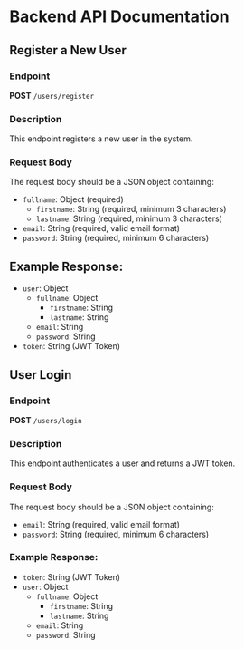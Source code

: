 # Backend API Documentation

## Register a New User

### Endpoint

**POST** `/users/register`

### Description

This endpoint registers a new user in the system.

### Request Body

The request body should be a JSON object containing:

- `fullname`: Object (required)
  - `firstname`: String (required, minimum 3 characters)
  - `lastname`: String (required, minimum 3 characters)
- `email`: String (required, valid email format)
- `password`: String (required, minimum 6 characters)

## Example Response:
- `user`: Object 
    - `fullname`: Object 
        - `firstname`: String 
        - `lastname`: String 
    - `email`: String
    - `password`: String
- `token`: String (JWT Token)

## User Login

### Endpoint

**POST** `/users/login`

### Description

This endpoint authenticates a user and returns a JWT token.

### Request Body

The request body should be a JSON object containing:

- `email`: String (required, valid email format)
- `password`: String (required, minimum 6 characters)

### Example Response:
- `token`: String (JWT Token)
- `user`: Object
    - `fullname`: Object
        - `firstname`: String
        - `lastname`: String
    - `email`: String
    - `password`: String
